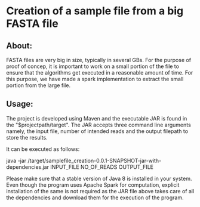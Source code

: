 # Creation of a sample file from a big FASTA file
## About:

FASTA files are very big in size, typically in several GBs. For the purpose of proof of concep, it is important to work on a small portion of the file to ensure that the algorithms get executed in a reasonable amount of time. For this purpose, we have made a spark implementation to extract the small portion from the large file. 

## Usage:

The project is developed using Maven and the executable JAR is found in the "$projectpath/target". The JAR accepts three command line arguments namely, the input file, number of intended reads and the output filepath to store the results.

It can be executed as follows:

java -jar /target/samplefile_creation-0.0.1-SNAPSHOT-jar-with-dependencies.jar INPUT_FILE NO_OF_READS OUTPUT_FILE

Please make sure that a stable version of Java 8 is installed in your system. Even though the program uses Apache Spark for computation, explicit installation of the same is not required as the JAR file above takes care of all the dependencies and download them for the execution of the program.
